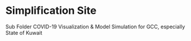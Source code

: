# Simplification Site
Sub Folder
COVID-19 Visualization &amp; Model Simulation for GCC, especially State of Kuwait

